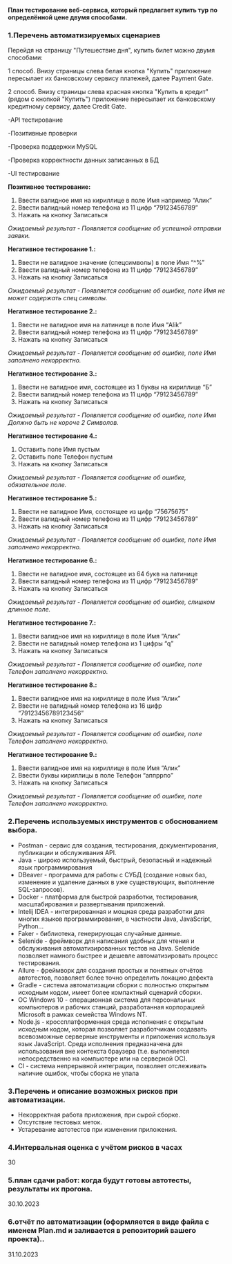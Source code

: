 **План тестирование веб-сервиса, который предлагает купить тур по определённой цене двумя способами.**

 ### 1.Перечень автоматизируемых сценариев

Перейдя на страницу "Путешествие дня", купить билет можно двумя способами:

1 способ. Внизу страницы слева белая кнопка "Купить" приложение пересылает их банковскому сервису платежей, далее Payment Gate.

2 способ. Внизу страницы слева красная кнопка "Купить в кредит" (рядом с кнопкой "Купить") приложение пересылает их банковскому кредитному сервису, далее Credit Gate.


-API тестирование

-Позитивные проверки

-Проверка поддержки MySQL 

-Проверка корректности данных записанных в БД

-UI тестирование

**Позитивное тестирование:**
1.	Ввести валидное имя на кириллице в поле Имя например “Алик”
2.	Ввести валидный номер телефона из 11 цифр “79123456789”
3.	Нажать на кнопку Записаться

_Ожидаемый результат - Появляется сообщение об успешной отправки заявки._

**Негативное тестирование 1.:**
1.	Ввести не валидное значение (спецсимволы) в поле Имя “$%$^%”
2.	Ввести валидный номер телефона из 11 цифр “79123456789”
3.	Нажать на кнопку Записаться

_Ожидаемый результат - Появляется сообщение об ошибке, поле Имя не может содержать спец символы._

**Негативное тестирование 2.:**
1.	Ввести не валидное имя на латинице в поле Имя “Alik”
2.	Ввести валидный номер телефона из 11 цифр “79123456789”
3.	Нажать на кнопку Записаться

_Ожидаемый результат - Появляется сообщение об ошибке, поле Имя заполнено некорректно._

**Негативное тестирование 3.:**
1.	Ввести не валидное имя, состоящее из 1 буквы на кириллице “Б”
2.	Ввести валидный номер телефона из 11 цифр “79123456789”
3.	Нажать на кнопку Записаться

_Ожидаемый результат - Появляется сообщение об ошибке, поле Имя Должно быть не короче 2 Символов._

**Негативное тестирование 4.:**
1.	Оставить поле Имя пустым
2.	Оставить поле Телефон пустым
3.	Нажать на кнопку Записаться

_Ожидаемый результат - Появляется сообщение об ошибке, обязательное поле._

**Негативное тестирование 5.:**
1.	Ввести не валидное Имя, состоящее из цифр “75675675”
2.	Ввести валидный номер телефона из 11 цифр “79123456789”
3.	Нажать на кнопку Записаться

_Ожидаемый результат - Появляется сообщение об ошибке, поле Имя заполнено некорректно._

**Негативное тестирование 6.:**
1.	Ввести не валидное имя, состоящее из 64 букв на латинице
2.	Ввести валидный номер телефона из 11 цифр “79123456789”
3.	Нажать на кнопку Записаться

_Ожидаемый результат - Появляется сообщение об ошибке, слишком длинное поле._

**Негативное тестирование 7.:**
1.	Ввести валидное имя на кириллице в поле Имя “Алик”
2.	Ввести не валидный номер телефона из 1 цифры “q”
3.	Нажать на кнопку Записаться

_Ожидаемый результат - Появляется сообщение об ошибке, поле Телефон заполнено некорректно._

**Негативное тестирование 8.:**
1.	Ввести валидное имя на кириллице в поле Имя “Алик”
2.	Ввести не валидный номер телефона из 16 цифр “79123456789123456”
3.	Нажать на кнопку Записаться

_Ожидаемый результат - Появляется сообщение об ошибке, поле Телефон заполнено некорректно._

**Негативное тестирование 9.:**
1.	Ввести валидное имя на кириллице в поле Имя “Алик”
2.	Ввести буквы кириллицы в поле Телефон “аппррпо”
3.	Нажать на кнопку Записаться

_Ожидаемый результат - Появляется сообщение об ошибке, поле Телефон заполнено некорректно._

 ### 2.Перечень используемых инструментов с обоснованием выбора.

 - Postman - сервис для создания, тестирования, документирования, публикации и обслуживания API. 
 - Java - широко используемый, быстрый, безопасный и надежный язык программирования
 - DBeaver - программа для работы с СУБД (создание новых баз, изменение и удаление данных в уже существующих, выполнение SQL-запросов).
 - Docker - платформа для быстрой разработки, тестирования, масштабирования и развертывания приложений.
 - Intelij IDEA - интегрированная и мощная среда разработки для многих языков программирования, в частности Java, JavaScript, Python...
 - Faker - библиотека,  генерирующая случайные данные.
 - Selenide - фреймворк для написания удобных для чтения и обслуживания автоматизированных тестов на Java. Selenide позволяет намного быстрее и дешевле автоматизировать процесс тестирования.
 - Allure - фреймворк для создания простых и понятных отчётов автотестов, позволяет более точно определить локацию дефекта
 - Gradle - система автоматизации сборки с полностью открытым исходным кодом, имеет более компактный сценарий сборки.
 - ОС Windows 10 - операционная система для персональных компьютеров и рабочих станций, разработанная корпорацией Microsoft в рамках семейства Windows NT.
 - Node.js - кроссплатформенная среда исполнения с открытым исходным кодом, которая позволяет разработчикам создавать всевозможные серверные инструменты и приложения используя язык JavaScript. Среда исполнения предназначена для использования вне контекста браузера (т.е. выполняется непосредственно на компьютере или на серверной ОС).
 - CI - система непрерывной интеграции, позволяет отслеживать наличие ошибок, чтобы сборка не упала

 ### 3.Перечень и описание возможных рисков при автоматизации.

 - Некорректная работа приложения, при сырой сборке.
 - Отсутствие тестовых меток.
 - Устаревание автотестов при изменении приложения.

 ### 4.Интервальная оценка с учётом рисков в часах

 30

 ### 5.план сдачи работ: когда будут готовы автотесты, результаты их прогона.

 30.10.2023

 ### 6.отчёт по автоматизации (оформляется в виде файла с именем Plan.md и заливается в репозиторий вашего проекта)..

 31.10.2023

